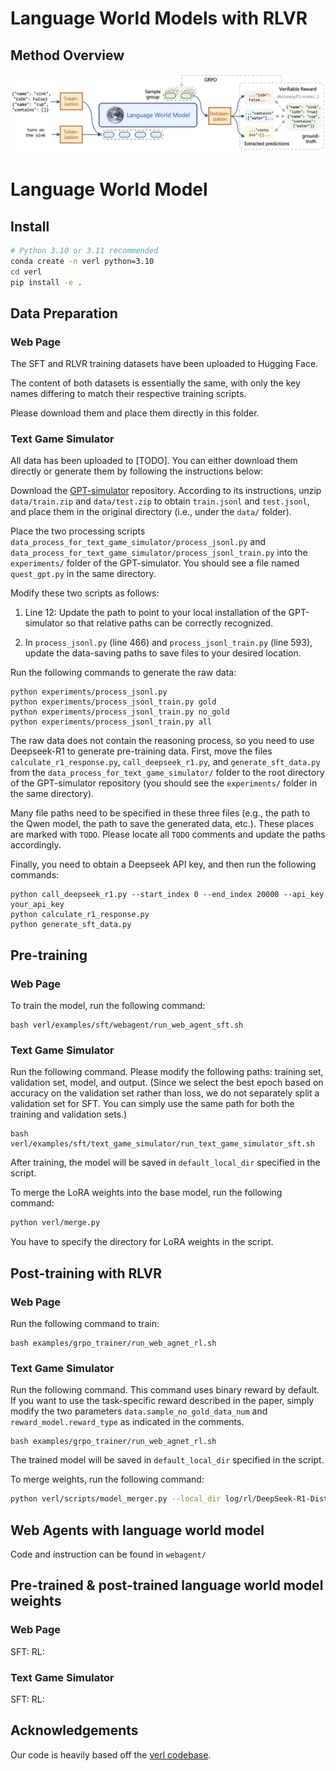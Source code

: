 # Language World Models with RLVR

## Method Overview

![language world model](assets/lang_wm.png)

# Language World Model

## Install
```bash
# Python 3.10 or 3.11 recommended
conda create -n verl python=3.10
cd verl
pip install -e .
```

## Data Preparation
###  Web Page
The SFT and RLVR training datasets have been uploaded to Hugging Face.

The content of both datasets is essentially the same, with only the key names differing to match their respective training scripts.

Please download them and place them directly in this folder.

### Text Game Simulator
All data has been uploaded to [TODO]. You can either download them directly or generate them by following the instructions below:

Download the [GPT-simulator](https://github.com/cognitiveailab/GPT-simulator) repository. According to its instructions, unzip ``data/train.zip`` and ``data/test.zip`` to obtain ``train.jsonl`` and ``test.jsonl``, and place them in the original directory (i.e., under the ``data/`` folder).

Place the two processing scripts ``data_process_for_text_game_simulator/process_jsonl.py`` and ``data_process_for_text_game_simulator/process_jsonl_train.py`` into the ``experiments/`` folder of the GPT-simulator. You should see a file named ``quest_gpt.py`` in the same directory.

Modify these two scripts as follows:

1. Line 12: Update the path to point to your local installation of the GPT-simulator so that relative paths can be correctly recognized.

2. In ``process_jsonl.py`` (line 466) and ``process_jsonl_train.py`` (line 593), update the data-saving paths to save files to your desired location.

Run the following commands to generate the raw data:
```commandline
python experiments/process_jsonl.py
python experiments/process_jsonl_train.py gold
python experiments/process_jsonl_train.py no_gold
python experiments/process_jsonl_train.py all
```

The raw data does not contain the reasoning process, so you need to use Deepseek-R1 to generate pre-training data. First, move the files ``calculate_r1_response.py``, ``call_deepseek_r1.py``, and ``generate_sft_data.py`` from the ``data_process_for_text_game_simulator/`` folder to the root directory of the GPT-simulator repository (you should see the ``experiments/`` folder in the same directory).

Many file paths need to be specified in these three files (e.g., the path to the Qwen model, the path to save the generated data, etc.). These places are marked with ``TODO``. Please locate all ``TODO`` comments and update the paths accordingly.

Finally, you need to obtain a Deepseek API key, and then run the following commands:
```commandline
python call_deepseek_r1.py --start_index 0 --end_index 20000 --api_key your_api_key
python calculate_r1_response.py
python generate_sft_data.py
```

## Pre-training
### Web Page

To train the model, run the following command:

```
bash verl/examples/sft/webagent/run_web_agent_sft.sh
```

### Text Game Simulator
Run the following command. Please modify the following paths: training set, validation set, model, and output. (Since we select the best epoch based on accuracy on the validation set rather than loss, we do not separately split a validation set for SFT. You can simply use the same path for both the training and validation sets.)

```
bash verl/examples/sft/text_game_simulator/run_text_game_simulator_sft.sh
```

After training, the model will be saved in `default_local_dir` specified in the script.

To merge the LoRA weights into the base model, run the following command:

```bash
python verl/merge.py
```

You have to specify the directory for LoRA weights in the script.


## Post-training with RLVR
### Web Page
Run the following command to train:

```
bash examples/grpo_trainer/run_web_agnet_rl.sh
```

### Text Game Simulator
Run the following command. This command uses binary reward by default. If you want to use the task-specific reward described in the paper, simply modify the two parameters ``data.sample_no_gold_data_num`` and ``reward_model.reward_type`` as indicated in the comments.

```
bash examples/grpo_trainer/run_web_agnet_rl.sh
```


The trained model will be saved in `default_local_dir` specified in the script.

To merge weights, run the following command:

```bash
python verl/scripts/model_merger.py --local_dir log/rl/DeepSeek-R1-Distill-Qwen-1.5B-merged-grpo-reward-v1-p-0.1-final-v2/checkpoints/global_step_xxxx/actor --output_dir <output_dir> --backend fsdp --hf_model_path deepseek-ai/DeepSeek-R1-Distill-Qwen-1.5B 
```

## Web Agents with language world model
Code and instruction can be found in ``webagent/``

## Pre-trained & post-trained language world model weights
### Web Page
SFT:  RL:
### Text Game Simulator
SFT:  RL:

## Acknowledgements

Our code is heavily based off the <a href="https://github.com/volcengine/verl" target="_blank">verl codebase</a>.

